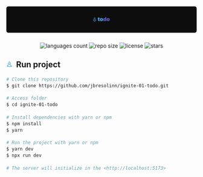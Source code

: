 <h1 align="center">
    <img alt="weather-check-header" title="weather-check" src=".docs/header.png" width="900px" />
</h1>
<p align="center">
 <img alt="languages count" src="https://img.shields.io/github/languages/count/jbresolinn/ignite-01-todo?color=5E60CE"/>
  <img alt="repo size" src="https://img.shields.io/github/repo-size/jbresolinn/ignite-01-todo?color=4EA8DE">
  <img alt="license" src="https://img.shields.io/github/license/jbresolinn/ignite-01-todo?color=5E60CE">
  <img alt="stars" src="https://img.shields.io/github/stars/jbresolinn/ignite-01-todo?color=4EA8DE">
</p>

## <img src=".docs/label.svg" width="16px">&nbsp; Run project
```bash
# Clone this repository
$ git clone https://github.com/jbresolinn/ignite-01-todo.git

# Access folder
$ cd ignite-01-todo

# Install dependencies with yarn or npm
$ npm install
$ yarn

# Run the project with yarn or npm
$ yarn dev
$ npx run dev

# The server will initialize in the <http://localhost:5173>
```